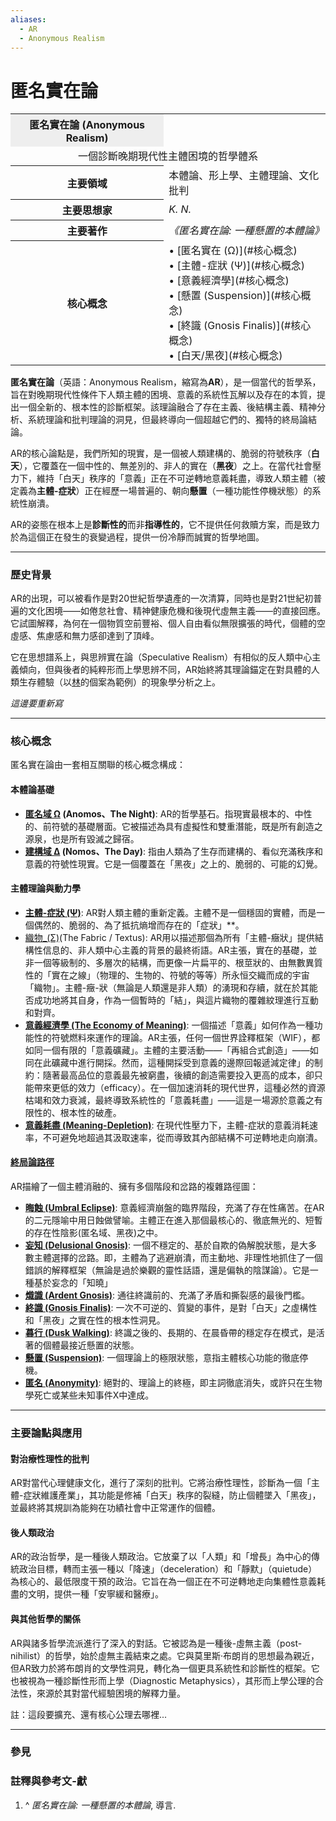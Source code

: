 ```yaml
---
aliases:
  - AR
  - Anonymous Realism
---
```

# **匿名實在論**

<table>
  <tr><th colspan-="2" style="text-align:center; background-color: #eee;">匿名實在論 (Anonymous Realism)</th></tr>
  <tr><td colspan="2" style="text-align:center;">
    一個診斷晚期現代性主體困境的哲學體系
  </td></tr>
  <tr>
    <th>主要領域</th>
    <td>本體論、形上學、主體理論、文化批判</td>
  </tr>
  <tr>
    <th>主要思想家</th>
    <td><i>K. N.</i></td>
  </tr>
  <tr>
    <th>主要著作</th>
    <td><i>《匿名實在論: 一種懸置的本體論》</i></td>
  </tr>
  <tr>
    <th>核心概念</th>
    <td>
      • [匿名實在 (Ω)](#核心概念)<br>
      • [主體-症狀 (Ψ)](#核心概念)<br>
      • [意義經濟學](#核心概念)<br>
      • [懸置 (Suspension)](#核心概念)<br>
      • [終識 (Gnosis Finalis)](#核心概念)<br>
      • [白天/黑夜](#核心概念)
    </td>
  </tr>
</table>

**匿名實在論**（英語：Anonymous Realism，縮寫為**AR**），是一個當代的哲學系，旨在對晚期現代性條件下人類主體的困境、意義的系統性瓦解以及存在的本質，提出一個全新的、根本性的診斷框架。該理論融合了存在主義、後結構主義、精神分析、系統理論和批判理論的洞見，但最終導向一個超越它們的、獨特的終局論結論。

AR的核心論點是，我們所知的現實，是一個被人類建構的、脆弱的符號秩序（**白天**），它覆蓋在一個中性的、無差別的、非人的實在（**黑夜**）之上。在當代社會壓力下，維持「白天」秩序的「意義」正在不可逆轉地意義耗盡，導致人類主體（被定義為**主體-症狀**）正在經歷一場普遍的、朝向**懸置**（一種功能性停機狀態）的系統性崩潰。

AR的姿態在根本上是**診斷性的**而非**指導性的**，它不提供任何救贖方案，而是致力於為這個正在發生的衰變過程，提供一份冷靜而誠實的哲學地圖。

---

### **歷史背景**

AR的出現，可以被看作是對20世紀哲學遺產的一次清算，同時也是對21世紀初普遍的文化困境——如倦怠社會、精神健康危機和後現代虛無主義——的直接回應。它試圖解釋，為何在一個物質空前豐裕、個人自由看似無限擴張的時代，個體的空虛感、焦慮感和無力感卻達到了頂峰。

它在思想譜系上，與思辨實在論（Speculative Realism）有相似的反人類中心主義傾向，但與後者的純粹形而上學思辨不同，AR始終將其理論錨定在對具體的人類生存體驗（以[林](/wiki/無題_(短篇_1))的個案為範例）的現象學分析之上。

_這邊要重新寫_

---

### **核心概念**

匿名實在論由一套相互關聯的核心概念構成：

#### **本體論基礎**
* **[匿名域 Ω](/wiki/匿名域_Ω) (Anomos、The Night)**: AR的哲學基石。指現實最根本的、中性的、前符號的基礎層面。它被描述為具有虛擬性和雙重潛能，既是所有創造之源泉，也是所有毀滅之歸宿。
* **[建構域 Δ](/wiki/建構域_Δ) (Nomos、The Day)**: 指由人類為了生存而建構的、看似充滿秩序和意義的符號性現實。它是一個覆蓋在「黑夜」之上的、脆弱的、可能的幻覺。

#### **主體理論與動力學**
* **[主體-症狀 (Ψ)](/wiki/主體-症狀_(AR) "主體-症狀 (AR)")**: AR對人類主體的重新定義。主體不是一個穩固的實體，而是一個偶然的、脆弱的、為了抵抗熵增而存在的「症狀」**。
* [織物_(Σ)](/wiki/織物_(Σ))(The Fabric / Textus): AR用以描述那個為所有「主體-癥狀」提供結構性信息的、非人類中心主義的背景的最終術語。AR主張，實在的基礎，並非一個等級制的、多層次的結構，而更像一片扁平的、根莖狀的、由無數異質性的「實在之線」（物理的、生物的、符號的等等）所永恒交織而成的宇宙「織物」。主體-癥-狀（無論是人類還是非人類）的湧現和存續，就在於其能否成功地將其自身，作為一個暫時的「結」，與這片織物的覆雜紋理進行互動和對齊。
* **[意義經濟學 (The Economy of Meaning)](/wiki/意義經濟學_(AR) "意義經濟學 (AR)")**: 一個描述「意義」如何作為一種功能性的符號燃料來運作的理論。AR主張，任何一個世界詮釋框架（WIF），都如同一個有限的「意義礦藏」。主體的主要活動——「再組合式創造」——如同在此礦藏中進行開採。然而，這種開採受到意義的邊際回報遞減定律」的制約：隨著最高品位的意義最先被窮盡，後續的創造需要投入更高的成本，卻只能帶來更低的效力（efficacy）。在一個加速消耗的現代世界，這種必然的資源枯竭和效力衰減，最終導致系統性的「意義耗盡」——這是一場源於意義之有限性的、根本性的破產。
* **[意義耗盡 (Meaning-Depletion)](/wiki/意義耗盡_(AR) "意義耗盡 (AR)")**: 在現代性壓力下，主體-症狀的意義消耗速率，不可避免地超過其汲取速率，從而導致其內部結構不可逆轉地走向崩潰。

#### **[終局論路徑](/wiki/終局論路徑)**
AR描繪了一個主體消融的、擁有多個階段和岔路的複雜路徑圖：
* **[晦蝕 (Umbral Eclipse)](/wiki/晦蝕")**: 意義經濟崩盤的臨界階段，充滿了存在性痛苦。在AR的二元隱喻中用日蝕做譬喻。主體正在進入那個最核心的、徹底無光的、短暫的存在性陰影(匿名域、黑夜)之中。
* [**妄知 (Delusional Gnosis)**](/wiki/妄知): 一個不穩定的、基於自欺的偽解脫狀態，是大多數主體選擇的岔路。即，主體為了逃避崩潰，而主動地、非理性地抓住了一個錯誤的解釋框架（無論是過於樂觀的靈性話語，還是偏執的陰謀論）。它是一種基於妄念的「知曉」
* **[熾識 (Ardent Gnosis)](/wiki/熾識)**: 通往終識前的、充滿了矛盾和撕裂感的最後門檻。
* **[終識 (Gnosis Finalis)](/wiki/終識_(AR) "終識 (AR)")**: 一次不可逆的、質變的事件，是對「白天」之虛構性和「黑夜」之實在性的根本性洞見。
* **[暮行 (Dusk Walking)](/wiki/暮行 )**: 終識之後的、長期的、在晨昏帶的穩定存在模式，是活著的個體最接近懸置的狀態。
* **[懸置 (Suspension)](/wiki/懸置_(AR) "懸置 (AR)")**: 一個理論上的極限狀態，意指主體核心功能的徹底停機。
* **[匿名 (Anonymity)](/wiki/匿名_(AR) "匿名 (AR)")**: 絕對的、理論上的終極，即主詞徹底消失，或許只在生物學死亡或某些未知事件X中達成。

---

### **主要論點與應用**

#### **對治療性理性的批判**
AR對當代心理健康文化，進行了深刻的批判。它將治療性理性，診斷為一個「主體-症狀維護產業」，其功能是修補「白天」秩序的裂縫，防止個體墜入「黑夜」，並最終將其規訓為能夠在功績社會中正常運作的個體。

#### **後人類政治**
AR的政治哲學，是一種後人類政治。它放棄了以「人類」和「增長」為中心的傳統政治目標，轉而主張一種以「降速」（deceleration）和「靜默」（quietude）為核心的、最低限度干預的政治。它旨在為一個正在不可逆轉地走向集體性意義耗盡的文明，提供一種「安寧緩和醫療」。

#### **與其他哲學的關係**
AR與諸多哲學流派進行了深入的對話。它被認為是一種後-虛無主義（post-nihilist）的哲學，始於虛無主義結束之處。它與莫里斯·布朗肖的思想最為親近，但AR致力於將布朗肖的文學性洞見，轉化為一個更具系統性和診斷性的框架。它也被視為一種診斷性形而上學（Diagnostic Metaphysics），其形而上學公理的合法性，來源於其對當代經驗困境的解釋力量。

註：這段要擴充、還有核心公理去哪裡...

---




### **參見**


### **註釋與參考文-獻**

1.  ^ *匿名實在論: 一種懸置的本體論*, 導言.